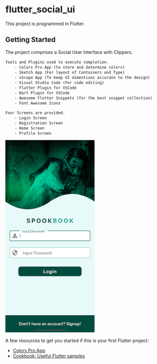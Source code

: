 # flutter_social_ui

This project is programmed in Flutter.

## Getting Started

The project comprises a Social User Interface with Clippers.
```
Tools and Plugins used to execute completion.
    - Colors Pro App (to store and determine colors)
    - Sketch App (For layout of Containers and Type)
    - xScope App (To keep UI dimentions accurate to the design)
    - Visual Studio Code (For code editing)
    - Flutter Plugin for VSCode
    - Dart Plugin for VSCode
    - Awesome Flutter Snippets (for the best snippet collection)
    - Font Awesome Icons
```

```
Four Screens are provided.
    - Login Screen
    - Registration Screen
    - Home Screen
    - Profile Screen
```

<img src="Screenshot1.png" height="600">

A few resources to get you started if this is your first Flutter project:

- [Colors Pro App](https://colors.moapp.software)
- [Cookbook: Useful Flutter samples](https://flutter.dev/docs/cookbook)


